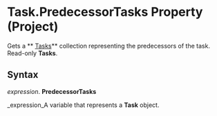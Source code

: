 
# Task.PredecessorTasks Property (Project)

Gets a  ** [Tasks](bc6bb4a5-95a6-9d1f-3e28-92b9548a544a.md)** collection representing the predecessors of the task. Read-only **Tasks**.


## Syntax

 _expression_. **PredecessorTasks**

 _expression_A variable that represents a  **Task** object.

